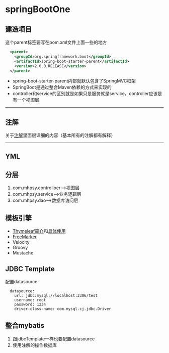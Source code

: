 # springBootOne
## 建造项目

这个parent标签要写在pom.xml文件上面一些的地方

```xml
  <parent>
    <groupId>org.springframework.boot</groupId>
    <artifactId>spring-boot-starter-parent</artifactId>
    <version>2.0.0.RELEASE</version>
  </parent>
```

* spring-boot-starter-parent内部就默认包含了SpringMVC框架
* SpringBoot是通过整合Maven依赖的方式来实现的
* controller和service的区别就是如果只是服务就是service，controller应该是有一个视图层

---

## 注解

关于[注解](https://www.hxstrive.com/subject/spring_boot.htm?id=336#:~:text=%40EnableAutoConfiguration%20%E6%B3%A8%E8%A7%A3%E8%A1%A8%E7%A4%BA%E5%BC%80%E5%90%AF%E8%87%AA%E5%8A%A8,%E6%9D%A5%E5%BA%94%E7%94%A8%E8%87%AA%E5%8A%A8%E9%85%8D%E7%BD%AE%E7%B1%BB%E3%80%82)里面很详细的内容（基本所有的注解都有解释）

---

## YML

## 分层

1. com.mhpsy.controlloer-->视图层
2. com.mhpsy.service-->业务逻辑层
3. com.mhpsy.dao-->数据库访问层

## 模板引擎

* [Thymeleaf简介](https://www.cainiaojc.com/springboot/springboot-thymeleaf-view.html)和[具体使用](http://c.biancheng.net/spring_boot/thymeleaf.html)
* [FreeMarker](https://freemarker.apache.org/docs/ref_directive_if.html)
* Velocity
* Groovy
* Mustache

## JDBC Template
配置datasource
```
  datasource:
    url: jdbc:mysql://localhost:3306/test
    username: root
    password: 1234
    driver-class-name: com.mysql.cj.jdbc.Driver
```
## 整合mybatis
1. 跟jdbcTemplate一样也要配置datasource 
2. 使用注解的操作数据库
